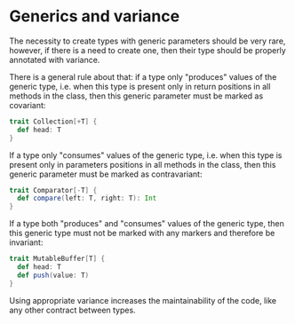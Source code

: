 # Generics and variance

The necessity to create types with generic parameters should be very rare, however, if there is a need to create one, then their type should be properly annotated with variance.

There is a general rule about that: if a type only "produces" values of the generic type, i.e. when this type is present only in return positions in all methods in the class, then this generic parameter must be marked as covariant:

```scala
trait Collection[+T] {
  def head: T
}
```

If a type only "consumes" values of the generic type, i.e. when this type is present only in parameters positions in all methods in the class, then this generic parameter must be marked as contravariant:

```scala
trait Comparator[-T] {
  def compare(left: T, right: T): Int
}
```

If a type both "produces" and "consumes" values of the generic type, then this generic type must not be marked with any markers and therefore be invariant:

```scala
trait MutableBuffer[T] {
  def head: T
  def push(value: T)
}
```

Using appropriate variance increases the maintainability of the code, like any other contract between types.

